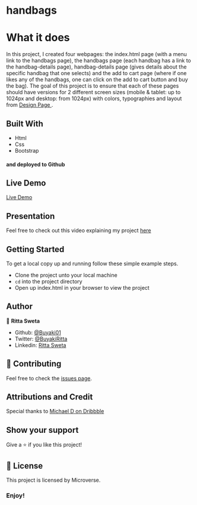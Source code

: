 # handbags

# What it does
In this project, I created four webpages: the index.html page (with a menu link to the handbags page), the handbags page (each handbag has a link to the handbag-details page), handbag-details page (gives details about the specific handbag that one selects) and the add to cart page (where if one likes any of the handbags, one can click on the add to cart button and buy the bag). The goal of this project is to ensure that each of these pages should have versions for 2 different screen sizes (mobile & tablet: up to 1024px and desktop: from 1024px) with colors, typographies and layout from <a href="https://www.behance.net/gallery/69329213/Flower-e-shop"> Design Page </a>.

## Built With
- Html
- Css
- Bootstrap

#### and deployed to Github

## Live Demo

[Live Demo](https://elegant-fermat-c0fe66.netlify.app/)

## Presentation

Feel free to check out this video explaining my project <a href="https://www.loom.com/share/99752a2122f044698f9194f3a54c5723"> here </a>

## Getting Started

To get a local copy up and running follow these simple example steps.
- Clone the project unto your local machine
- `cd` into the project directory
- Open up index.html in your browser to view the project

## Author

👤 **Ritta Sweta**

- Github: [@Buyaki01](https://github.com/Buyaki01)
- Twitter: [@BuyakiRitta](https://twitter.com/BuyakiRitta)
- Linkedin: [Ritta Sweta](https://www.linkedin.com/in/ritta-sweta/)

## 🤝 Contributing

Feel free to check the [issues page](https://github.com/Buyaki01/handbags/issues).

## Attributions and Credit
Special thanks to <a href="https://dribbble.com/altezzik">  Michael D on Dribbble </a>

## Show your support

Give a ⭐️ if you like this project!

## 📝 License

This project is licensed by Microverse.

### Enjoy!
